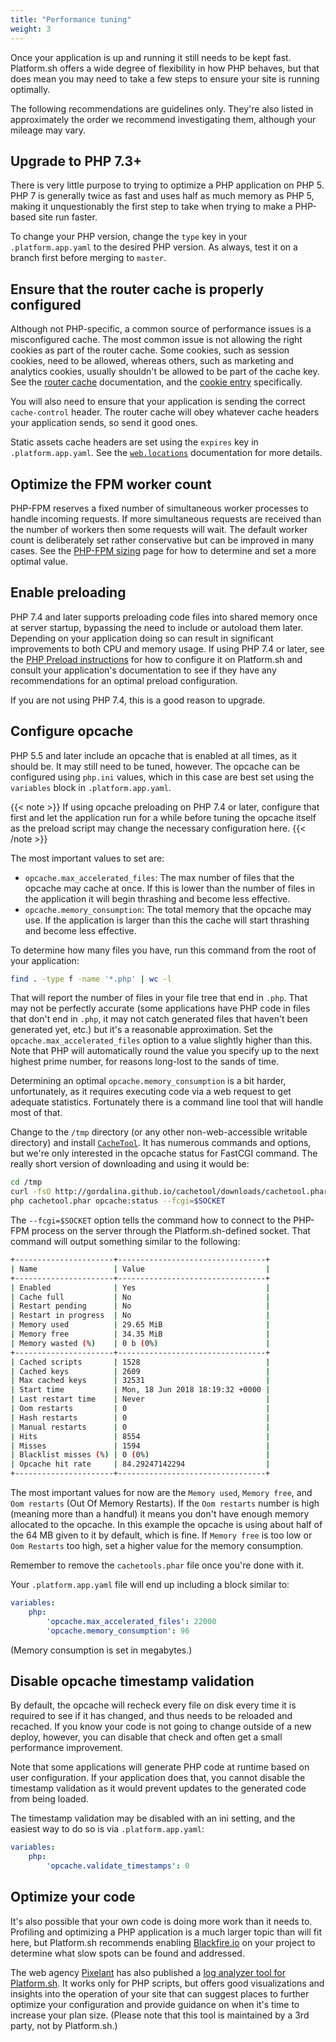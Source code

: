 ```yaml
---
title: "Performance tuning"
weight: 3
---
```


Once your application is up and running it still needs to be kept fast.  Platform.sh offers a wide degree of flexibility in how PHP behaves, but that does mean you may need to take a few steps to ensure your site is running optimally.

The following recommendations are guidelines only.  They're also listed in approximately the order we recommend investigating them, although your mileage may vary.

## Upgrade to PHP 7.3+

There is very little purpose to trying to optimize a PHP application on PHP 5.  PHP 7 is generally twice as fast and uses half as much memory as PHP 5, making it unquestionably the first step to take when trying to make a PHP-based site run faster.

To change your PHP version, change the `type` key in your `.platform.app.yaml` to the desired PHP version.  As always, test it on a branch first before merging to `master`.

## Ensure that the router cache is properly configured

Although not PHP-specific, a common source of performance issues is a misconfigured cache.  The most common issue is not allowing the right cookies as part of the router cache. Some cookies, such as session cookies, need to be allowed, whereas others, such as marketing and analytics cookies, usually shouldn't be allowed to be part of the cache key. See the [router cache](/configuration/routes/cache.md) documentation, and the [cookie entry](/configuration/routes/cache.md#cookies) specifically.

You will also need to ensure that your application is sending the correct `cache-control` header.  The router cache will obey whatever cache headers your application sends, so send it good ones.

Static assets cache headers are set using the `expires` key in `.platform.app.yaml`.  See the [`web.locations`](/configuration/app/web.md#locations) documentation for more details.

## Optimize the FPM worker count

PHP-FPM reserves a fixed number of simultaneous worker processes to handle incoming requests.  If more simultaneous requests are received than the number of workers then some requests will wait.  The default worker count is deliberately set rather conservative but can be improved in many cases.  See the [PHP-FPM sizing](/languages/php/fpm.md) page for how to determine and set a more optimal value.

## Enable preloading

PHP 7.4 and later supports preloading code files into shared memory once at server startup, bypassing the need to include or autoload them later.  Depending on your application doing so can result in significant improvements to both CPU and memory usage.  If using PHP 7.4 or later, see the [PHP Preload instructions](/languages/php/_index.md#opcache-preloading) for how to configure it on Platform.sh and consult your application's documentation to see if they have any recommendations for an optimal preload configuration.

If you are not using PHP 7.4, this is a good reason to upgrade.

## Configure opcache

PHP 5.5 and later include an opcache that is enabled at all times, as it should be.  It may still need to be tuned, however.  The opcache can be configured using `php.ini` values, which in this case are best set using the `variables` block in `.platform.app.yaml`.

{{< note >}}
If using opcache preloading on PHP 7.4 or later, configure that first and let the application run for a while before tuning the opcache itself as the preload script may change the necessary configuration here.
{{< /note >}}

The most important values to set are:

* `opcache.max_accelerated_files`: The max number of files that the opcache may cache at once.  If this is lower than the number of files in the application it will begin thrashing and become less effective.
* `opcache.memory_consumption`: The total memory that the opcache may use.  If the application is larger than this the cache will start thrashing and become less effective.

To determine how many files you have, run this command from the root of your application:

```bash
find . -type f -name '*.php' | wc -l
```

That will report the number of files in your file tree that end in `.php`.  That may not be perfectly accurate (some applications have PHP code in files that don't end in `.php`, it may not catch generated files that haven't been generated yet, etc.) but it's a reasonable approximation.  Set the `opcache.max_accelerated_files` option to a value slightly higher than this.  Note that PHP will automatically round the value you specify up to the next highest prime number, for reasons long-lost to the sands of time.

Determining an optimal `opcache.memory_consumption` is a bit harder, unfortunately, as it requires executing code via a web request to get adequate statistics.  Fortunately there is a command line tool that will handle most of that.

Change to the `/tmp` directory (or any other non-web-accessible writable directory) and install [`CacheTool`](https://github.com/gordalina/cachetool).  It has numerous commands and options, but we're only interested in the opcache status for FastCGI command.  The really short version of downloading and using it would be:

```bash
cd /tmp
curl -fsO http://gordalina.github.io/cachetool/downloads/cachetool.phar
php cachetool.phar opcache:status --fcgi=$SOCKET
```

The `--fcgi=$SOCKET` option tells the command how to connect to the PHP-FPM process on the server through the Platform.sh-defined socket.  That command will output something similar to the following:

```bash
+----------------------+---------------------------------+
| Name                 | Value                           |
+----------------------+---------------------------------+
| Enabled              | Yes                             |
| Cache full           | No                              |
| Restart pending      | No                              |
| Restart in progress  | No                              |
| Memory used          | 29.65 MiB                       |
| Memory free          | 34.35 MiB                       |
| Memory wasted (%)    | 0 b (0%)                        |
+----------------------+---------------------------------+
| Cached scripts       | 1528                            |
| Cached keys          | 2609                            |
| Max cached keys      | 32531                           |
| Start time           | Mon, 18 Jun 2018 18:19:32 +0000 |
| Last restart time    | Never                           |
| Oom restarts         | 0                               |
| Hash restarts        | 0                               |
| Manual restarts      | 0                               |
| Hits                 | 8554                            |
| Misses               | 1594                            |
| Blacklist misses (%) | 0 (0%)                          |
| Opcache hit rate     | 84.29247142294                  |
+----------------------+---------------------------------+
```

The most important values for now are the `Memory used`, `Memory free`, and `Oom restarts` (Out Of Memory Restarts).  If the `Oom restarts` number is high (meaning more than a handful) it means you don't have enough memory allocated to the opcache.  In this example the opcache is using about half of the 64 MB given to it by default, which is fine.  If `Memory free` is too low or `Oom Restarts` too high, set a higher value for the memory consumption.

Remember to remove the `cachetools.phar` file once you're done with it.

Your `.platform.app.yaml` file will end up including a block similar to:

```yaml
variables:
    php:
        'opcache.max_accelerated_files': 22000
        'opcache.memory_consumption': 96
```

(Memory consumption is set in megabytes.)

## Disable opcache timestamp validation

By default, the opcache will recheck every file on disk every time it is required to see if it has changed, and thus needs to be reloaded and recached.  If you know your code is not going to change outside of a new deploy, however, you can disable that check and often get a small performance improvement.

Note that some applications will generate PHP code at runtime based on user configuration.  If your application does that, you cannot disable the timestamp validation as it would prevent updates to the generated code from being loaded.

The timestamp validation may be disabled with an ini setting, and the easiest way to do so is via `.platform.app.yaml`:

```yaml
variables:
    php:
        'opcache.validate_timestamps': 0
```

## Optimize your code

It's also possible that your own code is doing more work than it needs to.  Profiling and optimizing a PHP application is a much larger topic than will fit here, but Platform.sh recommends enabling [Blackfire.io](/integrations/profiling/blackfire.md) on your project to determine what slow spots can be found and addressed.

The web agency [Pixelant](https://www.pixelant.net/) has also published a [log analyzer tool for Platform.sh](https://github.com/pixelant/platformsh-analytics).  It works only for PHP scripts, but offers good visualizations and insights into the operation of your site that can suggest places to further optimize your configuration and provide guidance on when it's time to increase your plan size.  (Please note that this tool is maintained by a 3rd party, not by Platform.sh.)
